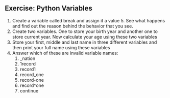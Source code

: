 Exercise: Python Variables
--------------------------

1. Create a variable called break and assign it a value 5. See what happens and find out the reason behind the behavior that you see.
2. Create two variables. One to store your birth year and another one to store current year. Now calculate your age using these two variables
3. Store your first, middle and last name in three different variables and then print your full name using these variables
4. Answer which of these are invalid variable names: 
   1. _nation 
   2. 1record 
   3. record1 
   4. record_one 
   5. record-one 
   6. record^one 
   7. continue